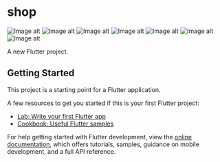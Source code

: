 # shop
![Image alt](https://github.com/usssuratonkachi/SHOP/blob/master/screenshots/1.jpg)  ![Image alt](https://github.com/usssuratonkachi/SHOP/blob/master/screenshots/2.jpg)  ![Image alt](https://github.com/usssuratonkachi/SHOP/blob/master/screenshots/3.jpg)  ![Image alt](https://github.com/usssuratonkachi/SHOP/blob/master/screenshots/4.jpg)  ![Image alt](https://github.com/usssuratonkachi/SHOP/blob/master/screenshots/5.jpg)  ![Image alt](https://github.com/usssuratonkachi/SHOP/blob/master/screenshots/6.jpg)  ![Image alt](https://github.com/usssuratonkachi/SHOP/blob/master/screenshots/7.jpg)



A new Flutter project.

## Getting Started

This project is a starting point for a Flutter application.

A few resources to get you started if this is your first Flutter project:

- [Lab: Write your first Flutter app](https://docs.flutter.dev/get-started/codelab)
- [Cookbook: Useful Flutter samples](https://docs.flutter.dev/cookbook)

For help getting started with Flutter development, view the
[online documentation](https://docs.flutter.dev/), which offers tutorials,
samples, guidance on mobile development, and a full API reference.
